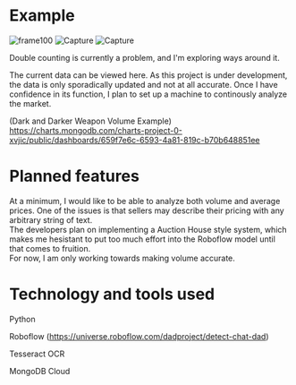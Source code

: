 # Example
![frame100](https://github.com/andjnewb/DaD_Analytics/assets/71988305/aa433bb1-6f8e-4449-91d5-74e20b03cd23)
![Capture](https://github.com/andjnewb/DaD_Analytics/assets/71988305/c544d727-bd97-480a-a5c3-de0fd9cea7e9)
![Capture](https://github.com/andjnewb/DaD_Analytics/assets/71988305/0d0bfe3e-89df-4570-aaae-8a97c5d0c21e)

Double counting is currently a problem, and I'm exploring ways around it.  

The current data can be viewed here. As this project is under development, the data is only sporadically updated and not at all accurate. Once I have confidence in its function, I plan to set up a machine to continously analyze the market.  

(Dark and Darker Weapon Volume Example) https://charts.mongodb.com/charts-project-0-xvjic/public/dashboards/659f7e6c-6593-4a81-819c-b70b648851ee  

# Planned features
At a minimum, I would like to be able to analyze both volume and average prices. One of the issues is that sellers may describe their pricing with any arbitrary string of text.  
The developers plan on implementing a Auction House style system, which makes me hesistant to put too much effort into the Roboflow model until that comes to fruition.  
For now, I am only working towards making volume accurate.


# Technology and tools used
Python  

Roboflow (https://universe.roboflow.com/dadproject/detect-chat-dad)  

Tesseract OCR  

MongoDB Cloud

